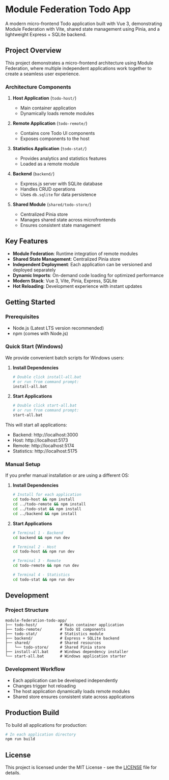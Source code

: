 # Module Federation Todo App

A modern micro-frontend Todo application built with Vue 3, demonstrating Module Federation with Vite, shared state management using Pinia, and a lightweight Express + SQLite backend.

## Project Overview

This project demonstrates a micro-frontend architecture using Module Federation, where multiple independent applications work together to create a seamless user experience.

### Architecture Components

1. **Host Application** (`todo-host/`)
   - Main container application
   - Dynamically loads remote modules

2. **Remote Application** (`todo-remote/`)
   - Contains core Todo UI components
   - Exposes components to the host

3. **Statistics Application** (`todo-stat/`)
   - Provides analytics and statistics features
   - Loaded as a remote module

4. **Backend** (`backend/`)
   - Express.js server with SQLite database
   - Handles CRUD operations
   - Uses `db.sqlite` for data persistence

5. **Shared Module** (`shared/todo-store/`)
   - Centralized Pinia store
   - Manages shared state across microfrontends
   - Ensures consistent state management

## Key Features

- **Module Federation**: Runtime integration of remote modules
- **Shared State Management**: Centralized Pinia store
- **Independent Deployment**: Each application can be versioned and deployed separately
- **Dynamic Imports**: On-demand code loading for optimized performance
- **Modern Stack**: Vue 3, Vite, Pinia, Express, SQLite
- **Hot Reloading**: Development experience with instant updates

## Getting Started

### Prerequisites

- Node.js (Latest LTS version recommended)
- npm (comes with Node.js)

### Quick Start (Windows)

We provide convenient batch scripts for Windows users:

1. **Install Dependencies**
   ```bash
   # Double click install-all.bat
   # or run from command prompt:
   install-all.bat
   ```

2. **Start Applications**
   ```bash
   # Double click start-all.bat
   # or run from command prompt:
   start-all.bat
   ```

This will start all applications:
- Backend: http://localhost:3000
- Host: http://localhost:5173
- Remote: http://localhost:5174
- Statistics: http://localhost:5175

### Manual Setup

If you prefer manual installation or are using a different OS:

1. **Install Dependencies**
   ```bash
   # Install for each application
   cd todo-host && npm install
   cd ../todo-remote && npm install
   cd ../todo-stat && npm install
   cd ../backend && npm install
   ```

2. **Start Applications**
   ```bash
   # Terminal 1 - Backend
   cd backend && npm run dev

   # Terminal 2 - Host
   cd todo-host && npm run dev

   # Terminal 3 - Remote
   cd todo-remote && npm run dev

   # Terminal 4 - Statistics
   cd todo-stat && npm run dev
   ```

## Development

### Project Structure
```
module-federation-todo-app/
├── todo-host/          # Main container application
├── todo-remote/        # Todo UI components
├── todo-stat/          # Statistics module
├── backend/            # Express + SQLite backend
├── shared/             # Shared resources
│   └── todo-store/     # Shared Pinia store
├── install-all.bat     # Windows dependency installer
└── start-all.bat       # Windows application starter
```

### Development Workflow
- Each application can be developed independently
- Changes trigger hot reloading
- The host application dynamically loads remote modules
- Shared store ensures consistent state across applications

## Production Build

To build all applications for production:
```bash
# In each application directory
npm run build
```

## License

This project is licensed under the MIT License - see the [LICENSE](LICENSE) file for details.